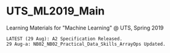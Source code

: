 # UTS_ML2019_Main
Learning Materials for "Machine Learning" @ UTS, Spring 2019

```
LATEST (29 Aug): A2 Specification Released.
29 Aug-a: NB02_NB02_Practical_Data_Skills_ArrayOps Updated.
```
